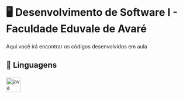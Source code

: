<h1 align="left">🖥️ Desenvolvimento de Software I - Faculdade Eduvale de Avaré</h1>

###

<p align="left">Aqui você irá encontrar os códigos desenvolvidos em aula</p>

###

<h2 align="left">📝 Linguagens</h2>

###

<div align="left">
  <img src="https://cdn.jsdelivr.net/gh/devicons/devicon/icons/java/java-original.svg" height="40" alt="java logo"  />
</div>

###
